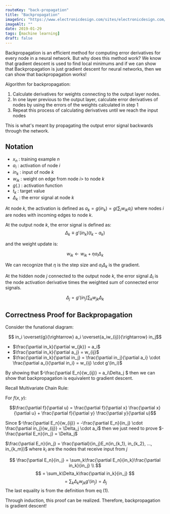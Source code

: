 ```yaml
---
routeKey: "back-propagation"
title: "Backpropagation"
imageSrc: "https://www.electronicdesign.com/sites/electronicdesign.com/files/styles/article_featured_standard/public/0718TR_Promo.jpg?itok=t70vFYFv"
imageAlt: ""
date: 2019-01-29
tags: [machine learning]
draft: false
---
```



Backpropagation is an efficient method for computing error derivatives
for every node in a neural network. But why does this method work? We
know that gradient descent is used to find local minimums and if we can
show that Backpropagation is just gradient descent for neural networks,
then we can show that backpropagation works!

Algorithm for backpropagation:

1. Calculate derivatives for weights connecting to the output layer
   nodes.
2. In one layer previous to the output layer, calculate error derivatives
   of nodes by using the errors of the weights calculated in step 1
3. Repeat this process of calculating derivatives until we reach the
   input nodes

This is what's meant by propagating the output error signal backwards
through the network.

Notation
---------

- $x_n$ : training example $n$
- $a_i$ : activation of node $i$
- $in_k$ : input of node $k$
- $w_{ik}$ : weight on edge from node $i$> to node $k$
- $g(.)$ : activation function
- $t_k$ : target value
- $\Delta_k$ : the error signal at node $k$

At node $k$, the activation is defined as $a_k = g(in_k) = g(\sum_i{w_{ik}a_i})$
where nodes $i$ are nodes with incoming edges to node $k$.

At the output node $k$, the error signal is defined as:
$$ \Delta_k \equiv g'(in_k)(t_k - a_k) $$

and the weight update is:

$$ w_{ik} \leftarrow w_{ik} + \eta a_i \Delta_k $$

We can recognize that $\eta$ is the step size and $a_i \Delta_k$ is the
gradient.

At the hidden node $j$ connected to the output node $k$, the error
signal $\Delta_i$ is the node activation derivative times the weighted
sum of connected error signals.

$$\Delta_j = g'(in_j)\sum_k{w_{jk}}\Delta_k \tag{1}$$


Correctness Proof for Backpropagation
-------------------------------------

Consider the funational diagram:

$$ in_i \overset{g}{\rightarrow} a_i \overset{a_iw_{ij}}{\rightarrow} in_j$$

- $\frac{\partial in_k}{\partial w_{jk}} = a_i$
- $\frac{\partial in_k}{\partial a_j} = w_{ij}$
- $\frac{\partial in_k}{\partial in_j} = \frac{\partial in_j}{\partial a_i} \cdot \frac{\partial a_i}{\partial in_i} = w_{ij} \cdot g'(in_i)$

By showing that $-\frac{\partial E_n}{w_{ij}} = a_i\Delta_j $ then we
can show that backpropagation is equivalent to gradient descent.

Recall Multivariate Chain Rule:

For $f(x, y)$:

$$\frac{\partial f}{\partial u} = \frac{\partial f}{\partial x} \frac{\partial x}{\partial u} + \frac{\partial f}{\partial y} \frac{\partial y}{\partial u}$$

Since $-\frac{\partial E_n}{w_{ij}} = -\frac{\partial E_n}{in_j} \cdot \frac{\partial in_j}{w_{ij}} = \Delta_j \cdot a_i$ then we just need to prove $-\frac{\partial E_n}{in_j} = \Delta_j$

$\frac{\partial E_n}{in_j} = \frac{\partial}{in_j}E_n(in_{k_1}, in_{k_2}, ..., in_{k_m})$
where $k_i$ are the nodes that receive input from $j$

$$
\frac{\partial E_n}{in_j} = \sum_k\frac{\partial E_n}{in_k}\frac{\partial in_k}{in_j} \\
$$
$$
= \sum_k\Delta_k\frac{\partial in_k}{in_j}
$$
$$
= \sum_k\Delta_kw_{jk}g'(in_j) = \Delta_j
$$
The last equality is from the definition from eq (1).

Through induction, this proof can be realized.
Therefore, backpropagation is gradient descent!





